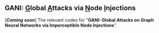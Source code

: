## GANI: <u>G</u>lobal <u>A</u>ttacks via <u>N</u>ode <u>I</u>njections
[***Coming soon***] The relevant codes for "**GANI: Global Attacks on Graph Neural Networks via Imperceptible Node Injections**".

## 
